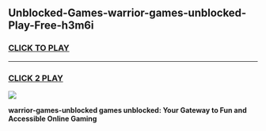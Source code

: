 
## Unblocked-Games-warrior-games-unblocked-Play-Free-h3m6i
<h3>
<a href="https://premium76.site?title=warrior-games-unblocked&ref=23A">CLICK TO PLAY</a></h3>
<hr>

<h3>
<a href="https://premium76.site?title=warrior-games-unblocked&ref=23A">CLICK 2 PLAY</a>
  
</h3>

<a href="https://premium76.site?title=warrior-games-unblocked&ref=23A"><img src="https://clearcache.store/games.png"></a>


**warrior-games-unblocked games unblocked: Your Gateway to Fun and Accessible Online Gaming**

